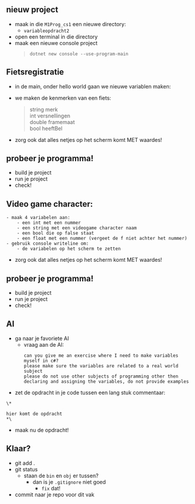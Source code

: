 
## nieuw project

- maak in die `M1Prog_cs1`  een nieuwe directory:
    - `variableopdracht2`
- open een terminal in die directory
- maak een nieuwe console project
    > `dotnet new console --use-program-main`

##  Fietsregistratie

- in de main, onder hello world gaan we nieuwe variablen maken:

- we maken de kenmerken van een fiets:
    > string merk  
    > int versnellingen  
    > double framemaat  
    > bool heeftBel  

- zorg ook dat alles netjes op het scherm komt MET waardes!

## probeer je programma!
- build je project
- run je project
- check!

## Video game character:
    - maak 4 variabelen aan:
        - een int met een nummer
        - een string met een videogame character naam
        - een bool die op false staat
        - een float met een nummer (vergeet de f niet achter het nummer)
    - gebruik console writeline om:
        - de variabelen op het scherm te zetten

- zorg ook dat alles netjes op het scherm komt MET waardes!

## probeer je programma!
        
- build je project
- run je project
- check!

## AI

- ga naar je favoriete AI
    - vraag aan de AI:
        ```
        can you give me an exercise where I need to make variables myself in c#?
        please make sure the variables are related to a real world subject 
        please do not use other subjects of programming other then declaring and assigning the variables, do not provide examples
        ```
- zet de opdracht in je code tussen een lang stuk commentaar:
```
\*

hier komt de opdracht
*\
```

- maak nu de opdracht!

## Klaar?

- git add .
- git status
    - staan de `bin` en `obj` er tussen?
        - dan is je `.gitignore` niet goed
            - `fix` dat!
- commit naar je repo voor dit vak
